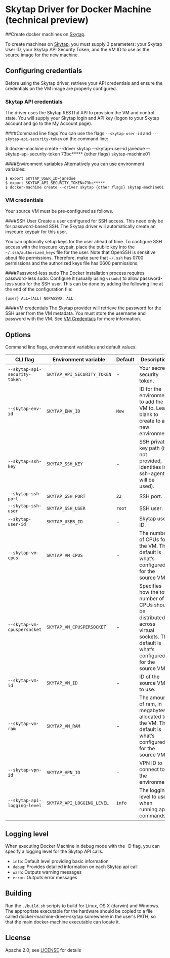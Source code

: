# Skytap Driver for Docker Machine (technical preview)
##Create docker machines on [Skytap](http://www.skytap.com).

To create machines on [Skytap](http://www.skytap.com), you must supply 3 parameters: your Skytap User ID, your Skytap API Security Token, and the VM ID to use as the source image for the new machine.

## Configuring credentials
Before using the Skytap driver, retrieve your API credentials and ensure the credentials on the VM image are properly configured.

### Skytap API credentials
The driver uses the Skytap RESTful API to provision the VM and control state. You will supply your Skytap login and API key (logon to your Skytap account and go to the My Account page).

####Command line flags
You can use the flags `--skytap-user-id` and `--skytap-api-security-token` on the command line:

  $ docker-machine create --driver skytap --skytap-user-id janedoe --skytap-api-security-token 73bc***** {other flags} skytap-machine01

####Environment variables
Alternatively you can use environment variables:

    $ export SKYTAP_USER_ID=janedoe
    $ export SKYTAP_API_SECURITY_TOKEN=73bc*****
    $ docker-machine create --driver skytap {other flags} skytap-machine01

### VM credentials
Your source VM must be pre-configured as follows.

####SSH User
Create a user configured for SSH access. This need only be for password-based SSH. The Skytap driver will automatically create an insecure keypair for this user.

You can optionally setup keys for the user ahead of time. To configure SSH access with the insecure keypair, place the public key into the `~/.ssh/authorized_keys` file for the user. Note that OpenSSH is sensitive about file permissions. Therefore, make sure that `~/.ssh` has 0700 permissions and the authorized keys file has 0600 permissions.

####Password-less sudo
The Docker installation process requires password-less sudo. Configure it (usually using `visudo`) to allow password-less sudo for the SSH user. This can be done by adding the following line at the end of the configuration file:

  `{user} ALL=(ALL) NOPASSWD: ALL`

####VM credentials
The Skytap provider will retrieve the password for the SSH user from the VM metadata. You must store the username and password with the VM. See [VM Credentials](http://help.skytap.com/#VM_Settings_Credentials.html) for more information.

## Options

Command line flags, environment variables and default values:

| CLI flag                                 | Environment variable        | Default          | Description
| ---------------------------------------- | ----------------------------| ---------------- | -----------
| `--skytap-api-security-token`            | `SKYTAP_API_SECURITY_TOKEN` | -                | Your secret security token.
| `--skytap-env-id`                        | `SKYTAP_ENV_ID`             | `New`            | ID for the environment to add the VM to. Leave blank to create to a new environment.
| `--skytap-ssh-key`                       | `SKYTAP_SSH_KEY`            | -                | SSH private key path (if not provided, identities in ssh-agent will be used).
| `--skytap-ssh-port`                      | `SKYTAP_SSH_PORT`           | `22`             | SSH port.
| `--skytap-ssh-user`                      | `SKYTAP_SSH_USER`           | `root`           | SSH user.
| `--skytap-user-id`                       | `SKYTAP_USER_ID`            | -                | Skytap user ID.
| `--skytap-vm-cpus`                       | `SKYTAP_VM_CPUS`            | -                | The number of CPUs for the VM. The default is what’s configured for the source VM.
| `--skytap-vm-cpuspersocket`              | `SKYTAP_VM_CPUSPERSOCKET`   | -                | Specifies how the total number of CPUs should be distributed across virtual sockets. The default is what’s configured for the source VM.
| `--skytap-vm-id`                         | `SKYTAP_VM_ID`              | -                | ID of the source VM to use.
| `--skytap-vm-ram`                        | `SKYTAP_VM_RAM`             | -                | The amount of ram, in megabytes, allocated to the VM. The default is what’s configured for the source VM.
| `--skytap-vpn-id`                        | `SKYTAP_VPN_ID`             | -                | VPN ID to connect to the environment.
| `--skytap-api-logging-level`             | `SKYTAP_API_LOGGING_LEVEL`  | `info`           | The logging level to use when running api commands.

## Logging level
When executing Docker Machine in debug mode with the -D flag, you can specify a logging level for the Skytap API calls.

-  `info`: Default level providing basic information
-  `debug`: Provides detailed information on each Skytap api call
-  `warn`: Outputs warning messages
-  `error`: Outputs error messages

## Building
Run the `./build.sh` scripts to build for Linux, OS X (darwin) and Windows. The appropriate executable for the hardware should be copied to a file called docker-machine-driver-skytap somewhere in the user's PATH, so that the main docker-machine executable can locate it.

## License
Apache 2.0; see [LICENSE](LICENSE) for details
